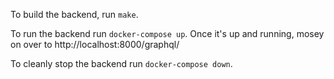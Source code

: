 To build the backend, run `make`.

To run the backend run `docker-compose up`.  Once it's up and running, mosey on over to http://localhost:8000/graphql/

To cleanly stop the backend run `docker-compose down`.
